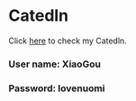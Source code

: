 # Catedln
Click [here](https://adrianzhao.github.io/Catedln/) to check my Catedln.

### User name: XiaoGou 
### Password: lovenuomi